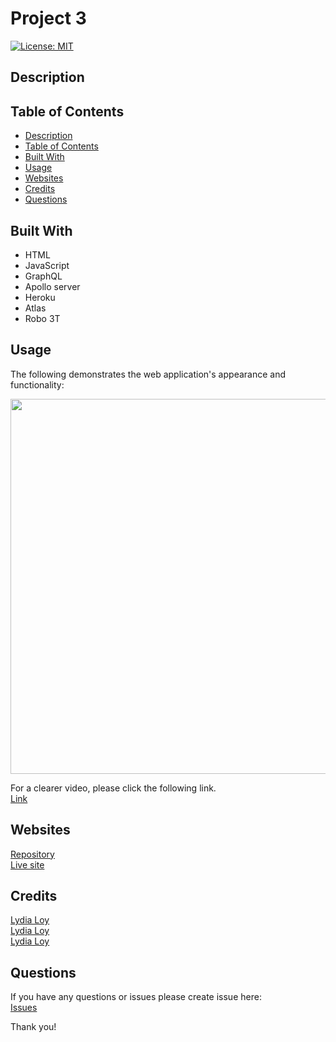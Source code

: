 # Project 3

[![License: MIT](https://img.shields.io/badge/License-MIT-yellow.svg)](https://opensource.org/licenses/MIT)
 
 

## Description




## Table of Contents
  - [Description](#description)
  - [Table of Contents](#table-of-contents)
  - [Built With](#built-with)
  - [Usage](#usage)
  - [Websites](#websites)
  - [Credits](#credits)
  - [Questions](#questions)



## Built With
  * HTML 
  * JavaScript
  * GraphQL
  * Apollo server
  * Heroku
  * Atlas
  * Robo 3T
 


## Usage 
The following demonstrates the web application's appearance and functionality:



<img src="" width="600" height="" />

For a clearer video, please click the following link.<br />
[Link]()



## Websites
[Repository]()<br />
[Live site]()



## Credits

 [Lydia Loy](https://github.com/flowingcityloy)<br/>
 [Lydia Loy](https://github.com/flowingcityloy)<br/>
 [Lydia Loy](https://github.com/flowingcityloy)<br/>



## Questions
  
If you have any questions or issues please create issue here:<br/>
[Issues](https://github.com/flowingcityloy/Google-Book-Search-Engine/issues) 


Thank you!
